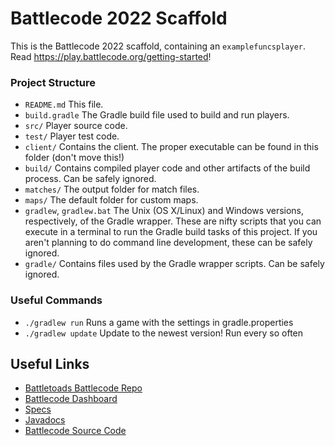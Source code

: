 # Battlecode 2022 Scaffold

This is the Battlecode 2022 scaffold, containing an `examplefuncsplayer`. Read https://play.battlecode.org/getting-started!

### Project Structure

- `README.md`
    This file.
- `build.gradle`
    The Gradle build file used to build and run players.
- `src/`
    Player source code.
- `test/`
    Player test code.
- `client/`
    Contains the client. The proper executable can be found in this folder (don't move this!)
- `build/`
    Contains compiled player code and other artifacts of the build process. Can be safely ignored.
- `matches/`
    The output folder for match files.
- `maps/`
    The default folder for custom maps.
- `gradlew`, `gradlew.bat`
    The Unix (OS X/Linux) and Windows versions, respectively, of the Gradle wrapper. These are nifty scripts that you can execute in a terminal to run the Gradle build tasks of this project. If you aren't planning to do command line development, these can be safely ignored.
- `gradle/`
    Contains files used by the Gradle wrapper scripts. Can be safely ignored.


### Useful Commands

- `./gradlew run`
    Runs a game with the settings in gradle.properties
- `./gradlew update`
    Update to the newest version! Run every so often


## Useful Links

- [Battletoads Battlecode Repo](https://github.com/justinro-underscore/Battletoads-Battlecode2022)
- [Battlecode Dashboard](https://play.battlecode.org/home)
- [Specs](https://play.battlecode.org/specs/2022/specs.md.html#appendix:otherresourcesandutilities/debugging)
- [Javadocs](https://play.battlecode.org/javadocs/2022/index.html)
- [Battlecode Source Code](https://github.com/battlecode/battlecode22)
